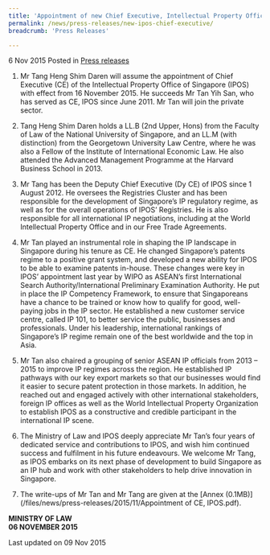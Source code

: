 ```yaml
---
title: 'Appointment of new Chief Executive, Intellectual Property Office of Singapore'
permalink: /news/press-releases/new-ipos-chief-executive/
breadcrumb: 'Press Releases'

---
```



6 Nov 2015 Posted in [Press releases](/news/press-releases)

1. Mr Tang Heng Shim Daren will assume the appointment of Chief Executive (CE) of the Intellectual Property Office of Singapore (IPOS) with effect from 16 November 2015.  He succeeds Mr Tan Yih San, who has served as CE, IPOS since June 2011. Mr Tan will join the private sector.


2. Tang Heng Shim Daren holds a LL.B (2nd Upper, Hons) from the Faculty of Law of the National University of Singapore, and an LL.M (with distinction) from the Georgetown University Law Centre, where he was also a Fellow of the Institute of International Economic Law. He also attended the Advanced Management Programme at the Harvard Business School in 2013.


3. Mr Tang has been the Deputy Chief Executive (Dy CE) of IPOS since 1 August 2012. He oversees the Registries Cluster and has been responsible for the development of Singapore’s IP regulatory regime, as well as for the overall operations of IPOS’ Registries. He is also responsible for all international IP negotiations, including at the World Intellectual Property Office and in our Free Trade Agreements.


4. Mr Tan played an instrumental role in shaping the IP landscape in Singapore during his tenure as CE. He changed Singapore’s patents regime to a positive grant system, and developed a new ability for IPOS to be able to examine patents in-house. These changes were key in IPOS’ appointment last year by WIPO as ASEAN’s first International Search Authority/International Preliminary Examination Authority. He put in place the IP Competency Framework, to ensure that Singaporeans have a chance to be trained or know how to qualify for good, well-paying jobs in the IP sector. He established a new customer service centre, called IP 101, to better service the public, businesses and professionals. Under his leadership, international rankings of Singapore’s IP regime remain one of the best worldwide and the top in Asia. 


5. Mr Tan also chaired a grouping of senior ASEAN IP officials from 2013 – 2015 to improve IP regimes across the region. He established IP pathways with our key export markets so that our businesses would find it easier to secure patent protection in those markets. In addition, he reached out and engaged actively with other international stakeholders, foreign IP offices as well as the World Intellectual Property Organization to establish IPOS as a constructive and credible participant in the international IP scene. 


6. The Ministry of Law and IPOS deeply appreciate Mr Tan’s four years of dedicated service and contributions to IPOS, and wish him continued success and fulfilment in his future endeavours.  We welcome Mr Tang, as IPOS embarks on its next phase of development to build Singapore as an IP hub and work with other stakeholders to help drive innovation in Singapore.


7. The write-ups of Mr Tan and Mr Tang are given at the [Annex (0.1MB)](/files/news/press-releases/2015/11/Appointment of CE, IPOS.pdf).


**MINISTRY OF LAW**  
**06 NOVEMBER 2015**


<p class="right-side-updated">Last updated on 09 Nov 2015</p>
